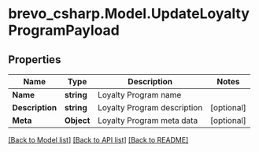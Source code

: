# brevo_csharp.Model.UpdateLoyaltyProgramPayload
## Properties

Name | Type | Description | Notes
------------ | ------------- | ------------- | -------------
**Name** | **string** | Loyalty Program name | 
**Description** | **string** | Loyalty Program description | [optional] 
**Meta** | **Object** | Loyalty Program meta data | [optional] 

[[Back to Model list]](../README.md#documentation-for-models) [[Back to API list]](../README.md#documentation-for-api-endpoints) [[Back to README]](../README.md)

